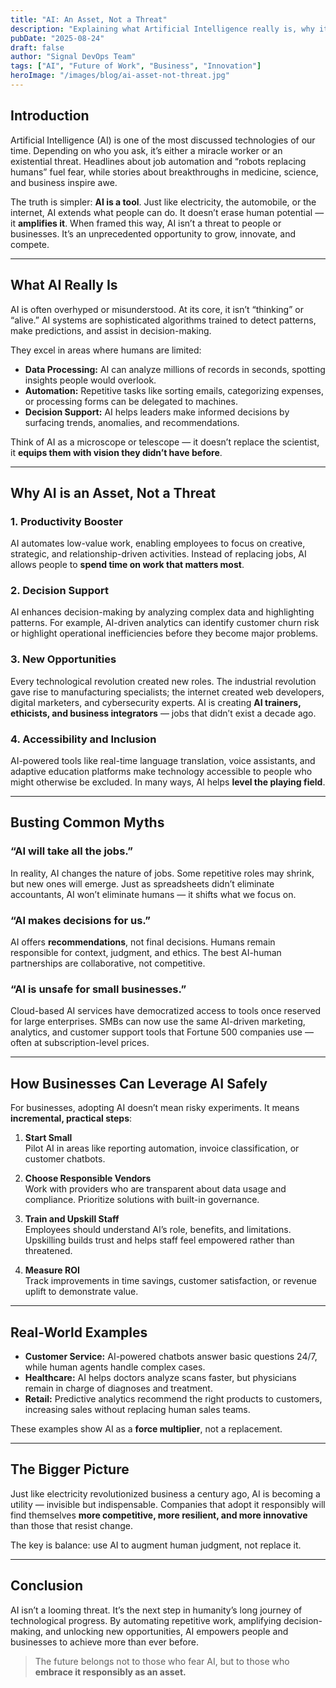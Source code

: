 ```yaml
---
title: "AI: An Asset, Not a Threat"
description: "Explaining what Artificial Intelligence really is, why it’s not here to replace people, and how it empowers businesses and employees alike."
pubDate: "2025-08-24"
draft: false
author: "Signal DevOps Team"
tags: ["AI", "Future of Work", "Business", "Innovation"]
heroImage: "/images/blog/ai-asset-not-threat.jpg"
---
```


## Introduction

Artificial Intelligence (AI) is one of the most discussed technologies of our time. Depending on who you ask, it’s either a miracle worker or an existential threat. Headlines about job automation and “robots replacing humans” fuel fear, while stories about breakthroughs in medicine, science, and business inspire awe.

The truth is simpler: **AI is a tool**. Just like electricity, the automobile, or the internet, AI extends what people can do. It doesn’t erase human potential — it **amplifies it**. When framed this way, AI isn’t a threat to people or businesses. It’s an unprecedented opportunity to grow, innovate, and compete.

---

## What AI Really Is

AI is often overhyped or misunderstood. At its core, it isn’t “thinking” or “alive.” AI systems are sophisticated algorithms trained to detect patterns, make predictions, and assist in decision-making.  

They excel in areas where humans are limited:

- **Data Processing:** AI can analyze millions of records in seconds, spotting insights people would overlook.  
- **Automation:** Repetitive tasks like sorting emails, categorizing expenses, or processing forms can be delegated to machines.  
- **Decision Support:** AI helps leaders make informed decisions by surfacing trends, anomalies, and recommendations.  

Think of AI as a microscope or telescope — it doesn’t replace the scientist, it **equips them with vision they didn’t have before**.

---

## Why AI is an Asset, Not a Threat

### 1. Productivity Booster
AI automates low-value work, enabling employees to focus on creative, strategic, and relationship-driven activities. Instead of replacing jobs, AI allows people to **spend time on work that matters most**.

### 2. Decision Support
AI enhances decision-making by analyzing complex data and highlighting patterns. For example, AI-driven analytics can identify customer churn risk or highlight operational inefficiencies before they become major problems.

### 3. New Opportunities
Every technological revolution created new roles. The industrial revolution gave rise to manufacturing specialists; the internet created web developers, digital marketers, and cybersecurity experts. AI is creating **AI trainers, ethicists, and business integrators** — jobs that didn’t exist a decade ago.

### 4. Accessibility and Inclusion
AI-powered tools like real-time language translation, voice assistants, and adaptive education platforms make technology accessible to people who might otherwise be excluded. In many ways, AI helps **level the playing field**.

---

## Busting Common Myths

### “AI will take all the jobs.”
In reality, AI changes the nature of jobs. Some repetitive roles may shrink, but new ones will emerge. Just as spreadsheets didn’t eliminate accountants, AI won’t eliminate humans — it shifts what we focus on.

### “AI makes decisions for us.”
AI offers **recommendations**, not final decisions. Humans remain responsible for context, judgment, and ethics. The best AI-human partnerships are collaborative, not competitive.

### “AI is unsafe for small businesses.”
Cloud-based AI services have democratized access to tools once reserved for large enterprises. SMBs can now use the same AI-driven marketing, analytics, and customer support tools that Fortune 500 companies use — often at subscription-level prices.

---

## How Businesses Can Leverage AI Safely

For businesses, adopting AI doesn’t mean risky experiments. It means **incremental, practical steps**:

1. **Start Small**  
   Pilot AI in areas like reporting automation, invoice classification, or customer chatbots.

2. **Choose Responsible Vendors**  
   Work with providers who are transparent about data usage and compliance. Prioritize solutions with built-in governance.

3. **Train and Upskill Staff**  
   Employees should understand AI’s role, benefits, and limitations. Upskilling builds trust and helps staff feel empowered rather than threatened.

4. **Measure ROI**  
   Track improvements in time savings, customer satisfaction, or revenue uplift to demonstrate value.

---

## Real-World Examples

- **Customer Service:** AI-powered chatbots answer basic questions 24/7, while human agents handle complex cases.  
- **Healthcare:** AI helps doctors analyze scans faster, but physicians remain in charge of diagnoses and treatment.  
- **Retail:** Predictive analytics recommend the right products to customers, increasing sales without replacing human sales teams.  

These examples show AI as a **force multiplier**, not a replacement.

---

## The Bigger Picture

Just like electricity revolutionized business a century ago, AI is becoming a utility — invisible but indispensable. Companies that adopt it responsibly will find themselves **more competitive, more resilient, and more innovative** than those that resist change.

The key is balance: use AI to augment human judgment, not replace it.

---

## Conclusion

AI isn’t a looming threat. It’s the next step in humanity’s long journey of technological progress. By automating repetitive work, amplifying decision-making, and unlocking new opportunities, AI empowers people and businesses to achieve more than ever before.  

> The future belongs not to those who fear AI, but to those who **embrace it responsibly as an asset.**
